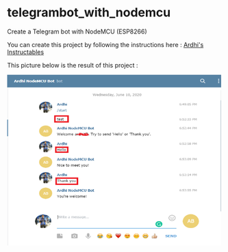 # telegrambot_with_nodemcu
Create a Telegram bot with NodeMCU (ESP8266)

You can create this project by following the instructions here : <a href="https://www.instructables.com/id/Telegram-Bot-With-NodeMCU-ESP8266/">Ardhi's Instructables</a>

This picture below is the result of this project :

<img src="https://github.com/ardhi12/telegrambot_with_nodemcu/blob/master/talk%20to%20bot.png" width="500" height="400">

